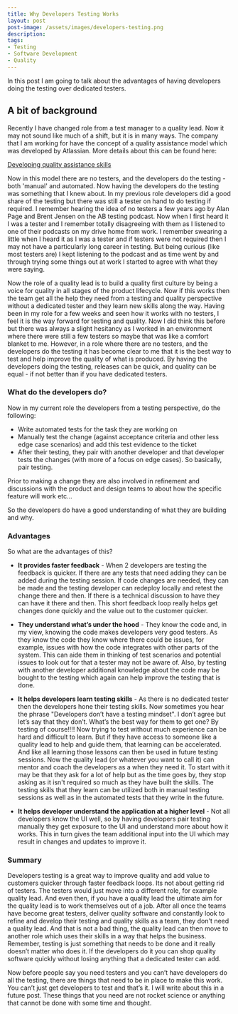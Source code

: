 ```yaml
---
title: Why Developers Testing Works
layout: post
post-image: /assets/images/developers-testing.png
description: 
tags:
- Testing
- Software Development
- Quality
---
```


In this post I am going to talk about the advantages of having developers doing the testing over dedicated testers. 

## A bit of background

Recently I have changed role from a test manager to a quality lead. Now it may not sound like much of a shift, but it is in many ways. The company that I am working for have the concept of a quality assistance model which was developed by Atlassian. More details about this can be found here:

 [Developing quality assistance skills](https://www.atlassian.com/inside-atlassian/software-QA-skills)

Now in this model there are no testers, and the developers do the testing - both 'manual' and automated. Now having the developers do the testing was something that I knew about. In my previous role developers did a good share of the testing but there was still a tester on hand to do testing if required. I remember hearing the idea of no testers a few years ago by Alan Page and Brent Jensen on the AB testing podcast. Now when I first heard it I was a tester and I remember totally disagreeing with them as I listened to one of their podcasts on my drive home from work. I remember swearing a little when I heard it as I was a tester and if testers were not required then I may not have a particularly long career in testing. But being curious (like most testers are) I kept listening to the podcast and as time went by and through trying some things out at work I started to agree with what they were saying. 

Now the role of a quality lead is to build a quality first culture by being a voice for quality in all stages of the product lifecycle. Now if this works then the team get all the help they need from a testing and quality perspective without a dedicated tester and they learn new skills along the way. Having been in my role for a few weeks and seen how it works with no testers, I feel it is the way forward for testing and quality. Now I did think this before but there was always a slight hesitancy as I worked in an environment where there were still a few testers so maybe that was like a comfort blanket to me. However, in a role where there are no testers, and the developers do the testing it has become clear to me that it is the best way to test and help improve the quality of what is produced. By having the developers doing the testing, releases can be quick, and quality can be equal - if not better than if you have dedicated testers. 

### What do the developers do?

Now in my current role the developers from a testing perspective, do the following:

 * Write automated tests for the task they are working on
 * Manually test the change (against acceptance criteria and other less edge case scenarios) and add this test evidence to the ticket
 * After their testing, they pair with another developer and that developer tests the changes (with more of a focus on edge cases). So basically, pair testing.

Prior to making a change they are also involved in refinement and discussions with the product and design teams to about how the specific feature will work etc...

So the developers do have a good understanding of what they are building and why. 

### Advantages

So what are the advantages of this?

* **It provides faster feedback** - When 2 developers are testing the feedback is quicker. If there are any tests that need adding they can be added during the testing session. If code changes are needed, they can be made and the testing developer can redeploy locally and retest the change there and then. If there is a technical discussion to have they can have it there and then. This short feedback loop really helps get changes done quickly and the value out to the customer quicker. 
    

* **They understand what’s under the hood** - They know the code and, in my view, knowing the code makes developers very good testers. As they know the code they know where there could be issues, for example, issues with how the code integrates with other parts of the system. This can aide them in thinking of test scenarios and potential issues to look out for that a tester may not be aware of. Also, by testing with another developer additional knowledge about the code may be bought to the testing which again can help improve the testing that is done. 

* **It helps developers learn testing skills** - As there is no dedicated tester then the developers hone their testing skills. Now sometimes you hear the phrase "Developers don’t have a testing mindset". I don’t agree but let’s say that they don’t. What’s the best way for them to get one? By testing of course!!!! Now trying to test without much experience can be hard and difficult to learn. But if they have access to someone like a quality lead to help and guide them, that learning can be accelerated. And like all learning those lessons can then be used in future testing sessions. Now the quality lead (or whatever you want to call it) can mentor and coach the developers as a when they need it. To start with it may be that they ask for a lot of help but as the time goes by, they stop asking as it isn't required so much as they have built the skills. The testing skills that they learn can be utilized both in manual testing sessions as well as in the automated tests that they write in the future.

* **It helps developer understand the application at a higher level** - Not all developers know the UI well, so by having developers pair testing manually they get exposure to the UI and understand more about how it works. This in turn gives the team additional input into the UI which may result in changes and updates to improve it. 

### Summary

Developers testing is a great way to improve quality and add value to customers quicker through faster feedback loops. Its not about getting rid of testers. The testers would just move into a different role, for example quality lead. And even then, if you have a quality lead the ultimate aim for the quality lead is to work themselves out of a job. After all once the teams have become great testers, deliver quality software and constantly look to refine and develop their testing and quality skills as a team, they don't need a quality lead. And that is not a bad thing, the quality lead can then move to another role which uses their skills in a way that helps the business. Remember, testing is just something that needs to be done and it really doesn’t matter who does it. If the developers do it you can shop quality software quickly without losing anything that a dedicated tester can add. 

Now before people say you need testers and you can’t have developers do all the testing, there are things that need to be in place to make this work. You can’t just get developers to test and that’s it. I will write about this in a future post. These things that you need are not rocket science or anything that cannot be done with some time and thought.
